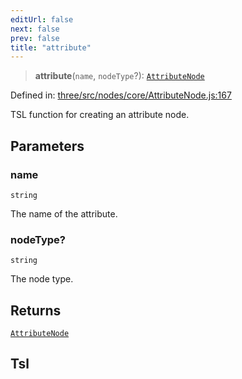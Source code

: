 ```yaml
---
editUrl: false
next: false
prev: false
title: "attribute"
---
```


> **attribute**(`name`, `nodeType`?): [`AttributeNode`](/reference/threewebgpu/classes/attributenode/)

Defined in: [three/src/nodes/core/AttributeNode.js:167](https://github.com/DefinitelyMaybe/three-i18n/blob/fa57b79433d1c349ffb23a78727299c8d4190136/three/src/nodes/core/AttributeNode.js#L167)

TSL function for creating an attribute node.

## Parameters

### name

`string`

The name of the attribute.

### nodeType?

`string`

The node type.

## Returns

[`AttributeNode`](/reference/threewebgpu/classes/attributenode/)

## Tsl
